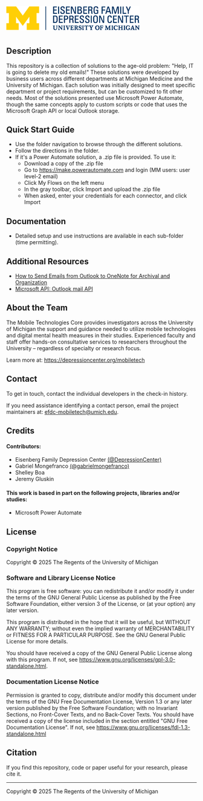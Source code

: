 ![Depression Center Logo](https://github.com/DepressionCenter/.github/blob/main/images/EFDCLogo_375w.png "depressioncenter.org")

# <Repository Title>

## Description
This repository is a collection of solutions to the age-old problem: "Help, IT is going to delete my old emails!" These solutions were developed by business users across different departments at Michigan Medicine and the University of Michigan. Each solution was initially designed to meet specific department or project requirements, but can be customized to fit other needs. Most of the solutions presented use Microsoft Power Automate, though the same concepts apply to custom scripts or code that uses the Microsoft Graph API or local Outlook storage.



## Quick Start Guide
+ Use the folder navigation to browse through the different solutions.
+ Follow the directions in the folder.
+ If it's a Power Automate solution, a .zip file is provided. To use it:
  + Download a copy of the .zip file
  + Go to https://make.powerautomate.com and login (MM users: user level-2 email)
  + Click My Flows on the left menu
  + In the gray toolbar, click Import and upload the .zip file
  + When asked, enter your credentials for each connector, and click Import



## Documentation
+ Detailed setup and use instructions are available in each sub-folder (time permitting).



## Additional Resources
+ [How to Send Emails from Outlook to OneNote for Archival and Organization](https://teamdynamix.umich.edu/TDClient/210/DepressionCenter/KB/ArticleDet?ID=13305)
+ [Microsoft API: Outlook mail API](https://learn.microsoft.com/en-us/graph/outlook-mail-concept-overview)



## About the Team
The Mobile Technologies Core provides investigators across the University of Michigan the support and guidance needed to utilize mobile technologies and digital mental health measures in their studies. Experienced faculty and staff offer hands-on consultative services to researchers throughout the University – regardless of specialty or research focus.

Learn more at: https://depressioncenter.org/mobiletech



## Contact
To get in touch, contact the individual developers in the check-in history.

If you need assistance identifying a contact person, email the project maintainers at: efdc-mobiletech@umich.edu.



## Credits
#### Contributors:
+ Eisenberg Family Depression Center [(@DepressionCenter)](https://github.com/DepressionCenter/)
+ Gabriel Mongefranco [(@gabrielmongefranco)](https://github.com/gabrielmongefranco)
+ Shelley Boa
+ Jeremy Gluskin



#### This work is based in part on the following projects, libraries and/or studies:
+ Microsoft Power Automate



## License
### Copyright Notice
Copyright © 2025 The Regents of the University of Michigan


### Software and Library License Notice
This program is free software: you can redistribute it and/or modify it under the terms of the GNU General Public License as published by the Free Software Foundation, either version 3 of the License, or (at your option) any later version.

This program is distributed in the hope that it will be useful, but WITHOUT ANY WARRANTY; without even the implied warranty of MERCHANTABILITY or FITNESS FOR A PARTICULAR PURPOSE. See the GNU General Public License for more details.

You should have received a copy of the GNU General Public License along with this program. If not, see <https://www.gnu.org/licenses/gpl-3.0-standalone.html>.


### Documentation License Notice
Permission is granted to copy, distribute and/or modify this document 
under the terms of the GNU Free Documentation License, Version 1.3 
or any later version published by the Free Software Foundation; 
with no Invariant Sections, no Front-Cover Texts, and no Back-Cover Texts. 
You should have received a copy of the license included in the section entitled "GNU 
Free Documentation License". If not, see <https://www.gnu.org/licenses/fdl-1.3-standalone.html>



## Citation
If you find this repository, code or paper useful for your research, please cite it.

----

Copyright © 2025 The Regents of the University of Michigan
